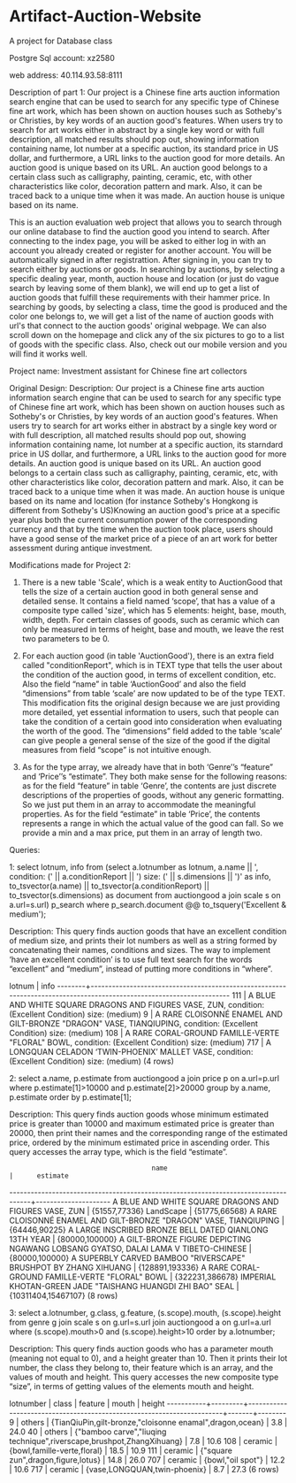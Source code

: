 # Artifact-Auction-Website
A project for Database class

Postgre Sql account: xz2580

web address: 40.114.93.58:8111

Description of part 1:
Our project is a Chinese fine arts auction information search engine that can be used to search for any 
specific type of Chinese fine art work, which has been shown on auction houses such as Sotheby's or 
Christies, by key words of an auction good's features. When users try to search for art works either in 
abstract by a single key word or with full description, all matched results should pop out, showing 
information containing name, lot number at a specific auction, its standard price in US dollar, 
and furthermore, a URL links to the auction good for more details. 
An auction good is unique based on its URL. An auction good belongs to a certain class such as 
calligraphy, painting, ceramic, etc, with other characteristics like color, decoration pattern and mark. 
Also, it can be traced back to a unique time when it was made. An auction house is unique based on its 
name. 

This is an auction evaluation web project that allows you to search through our online database to find 
the auction good you intend to search.
After connecting to the index page, you will be asked to either log in with an account you already created 
or register for another account. You will be automatically signed in after registrattion.
After signing in, you can try to search either by auctions or goods.
In searching by auctions, by selecting a specific dealing year, month, auction house and location (or just 
do vague search by leaving some of them blank), we will end up to get a list of auction goods that fulfill 
these requirements with their hammer price.
In searching by goods, by selecting a class, time the good is produced and the color one belongs to, we will
 get a list of the name of auction goods with url's that connect to the auction goods' original webpage.
We can also scroll down on the homepage and click any of the six pictures to go to a list of goods with 
the specific class.
Also, check out our mobile version and you will find it works well. 

Project name: Investment assistant for Chinese fine art collectors

Original Design:
Description: Our project is a Chinese fine arts auction information search engine that can be used to search for any specific type of Chinese fine art work, which has been shown on auction houses such as Sotheby's or Christies, by key words of an auction good's features. When users try to search for art works either in abstract by a single key word or with full description, all matched results should pop out, showing information containing name, lot number at a specific auction, its starndard price in US dollar, and furthermore, a URL links to the auction good for more details. 
An auction good is unique based on its URL. An auction good belongs to a certain class such as calligraphy, painting, ceramic, etc, with other characteristics like color, decoration pattern and mark. Also, it can be traced back to a unique time when it was made. An auction house is unique based on its name and location (for instance Sotheby's Hongkong is different from Sotheby's US)Knowing an auction good's price at a specific year plus both the current consumption power of the corresponding currency and that by the time when the auction took place, users should have a good sense of the market price of a piece of an art work for better assessment during antique investment. 



Modifications made for Project 2:

1. There is a new table 'Scale', which is a weak entity to AuctionGood that tells the size of a certain auction good in both general sense and detailed sense. It contains a field named ‘scope’, that has a value of a composite type called 'size', which has 5 elements: height, base, mouth, width, depth. For certain classes of goods, such as ceramic which can only be measured in terms of height, base and mouth, we leave the rest two parameters to be 0.

2. For each auction good (in table 'AuctionGood'), there is an extra field called "conditionReport", which is in TEXT type that tells the user about the condition of the auction good, in terms of excellent condition, etc. Also the field “name” in table ‘AuctionGood’ and also the field “dimensions” from table ‘scale’ are now updated to be of the type TEXT.
This modification fits the original design because we are just providing more detailed, yet essential information to users, such that people can take the condition of a certain good into consideration when evaluating the worth of the good. The “dimensions” field added to the table ‘scale’ can give people a general sense of the size of the good if the digital measures from field “scope” is not intuitive enough.
 
3. As for the type array, we already have that in both ‘Genre’’s “feature” and ‘Price’’s “estimate”. They both make sense for the following reasons: as for the field “feature” in table ‘Genre’, the contents are just discrete descriptions of the properties of goods, without any generic formatting. So we just put them in an array to accommodate the meaningful properties. As for the field “estimate” in table ‘Price’, the contents represents a range in which the actual value of the good can fall. So we provide a min and a max price, put them in an array of length two. 

Queries:

1:
select lotnum, info 
from (select a.lotnumber as lotnum, 
	a.name || ', condition: (' || a.conditionReport || ') size: (' || s.dimensions || ')' as info, 
	to_tsvector(a.name) || to_tsvector(a.conditionReport) || to_tsvector(s.dimensions) as document 
      from auctiongood a join scale s on a.url=s.url) p_search 
where p_search.document @@ to_tsquery('Excellent & medium');

Description: This query finds auction goods that have an excellent condition of medium size, and prints their lot numbers as well as a string formed by concatenating their names, conditions and sizes. The way to implement ‘have an excellent condition’ is to use full text search for the words “excellent” and “medium”, instead of putting more conditions in “where”.

 lotnum |                                                        info
--------+---------------------------------------------------------------------------------------------------------------------
    111 | A BLUE AND WHITE SQUARE DRAGONS AND FIGURES VASE, ZUN, condition: (Excellent Condition) size: (medium)
      9 | A RARE CLOISONNÉ ENAMEL AND GILT-BRONZE "DRAGON" VASE, TIANQIUPING, condition: (Excellent Condition) size: (medium)
    108 | A RARE CORAL-GROUND FAMILLE-VERTE "FLORAL" BOWL, condition: (Excellent Condition) size: (medium)
    717 | A LONGQUAN CELADON ‘TWIN-PHOENIX’ MALLET VASE, condition: (Excellent Condition) size: (medium)
(4 rows)

2:
select a.name, p.estimate 
from auctiongood a 
join price p on a.url=p.url 
where p.estimate[1]>10000 and p.estimate[2]>20000 
group by a.name, p.estimate
order by p.estimate[1];

Description: This query finds auction goods whose minimum estimated price is greater than 10000 and maximum estimated price is greater than 20000, then print their names and the corresponding range of the estimated price, ordered by the minimum estimated price in ascending order. This query accesses the array type, which is the field “estimate”.

                                        name                                        |      estimate
------------------------------------------------------------------------------------+---------------------
 A BLUE AND WHITE SQUARE DRAGONS AND FIGURES VASE, ZUN                              | {51557,77336}
 LandScape                                                                          | {51775,66568}
 A RARE CLOISONNÉ ENAMEL AND GILT-BRONZE "DRAGON" VASE, TIANQIUPING                 | {64446,90225}
 A LARGE INSCRIBED BRONZE BELL DATED QIANLONG 13TH YEAR                             | {80000,100000}
 A GILT-BRONZE FIGURE DEPICTING NGAWANG LOBSANG GYATSO, DALAI LAMA V TIBETO-CHINESE | {80000,100000}
 A SUPERBLY CARVED BAMBOO "RIVERSCAPE" BRUSHPOT BY ZHANG XIHUANG                    | {128891,193336}
 A RARE CORAL-GROUND FAMILLE-VERTE "FLORAL" BOWL                                    | {322231,386678}
 IMPERIAL KHOTAN-GREEN JADE "TAISHANG HUANGDI ZHI BAO" SEAL                         | {10311404,15467107}
(8 rows)

3:
select a.lotnumber, g.class, g.feature, (s.scope).mouth, (s.scope).height 
from genre g 
join scale s on g.url=s.url 
join auctiongood a on g.url=a.url 
where (s.scope).mouth>0 and (s.scope).height>10 
order by a.lotnumber;

Description: This query finds auction goods who has a parameter mouth (meaning not equal to 0), and a height greater than 10. Then it prints their lot number, the class they belong to, their feature which is an array, and the values of mouth and height. This query accesses the new composite type “size”, in terms of getting values of the elements mouth and height.
 
lotnumber |  class  |                                feature                                | mouth | height
-----------+---------+-----------------------------------------------------------------------+-------+--------
         9 | others  | {TianQiuPin,gilt-bronze,"cloisonne enamal",dragon,ocean}              |   3.8 |   24.0
        40 | others  | {"bamboo carve","liuqing technique",riverscape,brushpot,ZhangXihuang} |   7.8 |   10.6
       108 | ceramic | {bowl,famille-verte,floral}                                           |  18.5 |   10.9
       111 | ceramic | {"square zun",dragon,figure,lotus}                                    |  14.8 |   26.0
       707 | ceramic | {bowl,"oil spot"}                                                     |  12.2 |   10.6
       717 | ceramic | {vase,LONGQUAN,twin-phoenix}                                          |   8.7 |   27.3
(6 rows)
